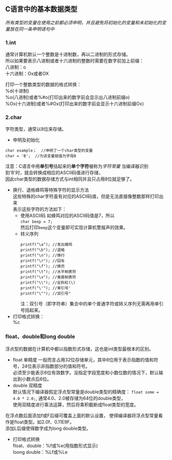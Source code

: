 ## C语言中的基本数据类型

*所有类型的变量在使用之前都必须申明，并且避免将初始化的变量和未初始化的变量放在同一条申明语句中*

### 1.int
通常计算机默认一个整数是十进制数，再以二进制的形式存储。  
所以如果要表示八进制或者十六进制的整数时需要在数字前加上前缀：  
八进制：o  
十六进制：Ox或者OX  

打印一个整数类型的数据的格式转换：  
%d(十进制)  
%o(八进制)或者%#o(打印出来的数字前会显示出八进制前缀o)      
%Ox(十六进制)或者%#Ox(打印出来的数字前会显示十六进制前缀Ox)  

### 2.char
字符类型，通常以8位来存储。  
- 申明及初始化  
```
char example；  //申明了一个char类型的变量  
char = 'B';  //为该变量赋值为字母B
```  

注意：C语言中用**单引号**括起来的**单个字符**被称为*字符常量* 
当编译器识别到'B'时，就会转换成相应的ASCII码值进行存储，  
因此char类型的数据存储方式与int相同并且只占用8位就足够了。  

- 换行、退格蜂鸣等特殊字符的显示方法  
这些特殊的char字符虽有对应的ASCII码值，但是无法直接像整数那样打印出来  
表示这些字符的方法如下：  
    - 使用ASCII码
		如蜂鸣对应的ASCII码值是7，所以  
		`char beep = 7;`  
		然后打印`beep`这个变量即可实现计算机警报声的效果。  
	- 转义序列
		```
		printf("\a"); //发出蜂鸣
		printf("\b"); //退格
		printf("\n"); //换行
		printf("\r"); //回车
		printf("\f"); //换页
		printf("\t"); //水平制表符
		printf("\v"); //垂直制表符
		printf("\\"); //反斜杠(\)
		printf("\'"); //单引号'
		printf("\""); //双引号"
		``` 
		注：双引号（即字符串）集合中的单个普通字符或转义序列无需再用单引号括起来。  
- 打印格式转换：  
%c  

### float、double和long double
浮点型的数据在计算机中都以指数形式存储，这也是int类型最根本的区别。  
- float 单精度
一般而言占用32位存储单元，其中8位用于表示指数的值和符号，24位表示非指数部分的值和符号。  
必须至少能表示6位有效数字。没指定字段宽度和小数位数的情况下，默认输出到小数点后6位。  
- double 双精度  
默认情况下编译器假定浮点型常量是double类型的精确度：
`float some = 4.0 * 2.0;`,
通常4.0、2.0被存储为64位的double类型，  
使用双精度进行乘法运算，然后将乘积截断成float类型的宽度。  

在浮点数后面添加f或F后缀可覆盖上面的默认设置，
使得编译器将浮点型常量看作是float类型。如2.0f、0.11E9F。  
添加L后缀使得数字成为long double类型。  

- 打印格式转换  
float、double：%f或%e(用指数形式显示)  
loong double：%Lf或%Le  

